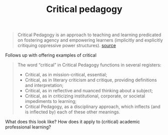 ﻿---
title: Critical pedagogy
---
> Critical Pedagogy is an approach to teaching and learning predicated on fostering agency and empowering learners (implicitly and explicitly critiquing oppressive power structures). [source](http://www.digitalpedagogylab.com/hybridped/critical-digital-pedagogy-definition/)

Follows up with offering examples of critical
>The word “critical” in Critical Pedagogy functions in several registers:
> - Critical, as in mission-critical, essential;
> - Critical, as in literary criticism and critique, providing definitions and interpretation;
> - Critical, as in reflective and nuanced thinking about a subject;
> - Critical, as in criticizing institutional, corporate, or societal impediments to learning;
> - Critical Pedagogy, as a disciplinary approach, which inflects (and is inflected by) each of these other meanings.

What does this look like? How does it apply to (critical) academic professional learning?